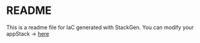 # README
This is a readme file for IaC generated with StackGen.
You can modify your appStack -> [here](http://main.dev.stackgen.com/appstacks/3376df2b-fb3f-4c58-b7ec-5b4a799794a2)
